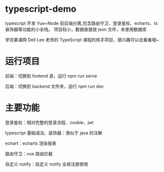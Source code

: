 # typescript-demo

typescript 开发 Vue+Node 前后端分离,包含路由守卫、登录鉴权、echarts、ts 装饰器等功能的小全栈。
项目较小，数据直接放 json 文件，未使用数据库

学完慕课网 Dell Lee 老师的 TypeScript 课程的练手项目，感兴趣可以去看看哦~

# 运行项目

前端：切换到 fontend 录，运行 npm run serve

后端：切换到 backend 文件夹，运行 npm run dev

# 主要功能

登录鉴权：相对完整的登录流程、cookie、jwt

typescript 基础语法、装饰器：类似于 java 的注解

echart：echarts 渲染报表

路由守卫：vue 路由拦截

自定义 notify：自定义 notify 全局注册使用
